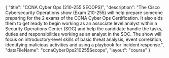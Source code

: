 {
	"title": "CCNA Cyber Ops (210-255 SECOPS)",
	"description": "The Cisco Cybersecurity Operations show (Exam 210-255) will help prepare someone preparing for the 2 exams of the CCNA Cyber Ops Certification.  It also aids them to get ready to begin working as an associate level analyst within a Security Operations Center (SOC) and help the candidate handle the tasks, duties and responsibilities working as an analyst in the SOC.  The show will focus on introductory-level skills of basic threat analysis, event correlation, identifying malicious activities and using a playbook for incident response.",
	"dataFileName": "ccnaCyberOps210255Secops",
	"layout": "course"
}